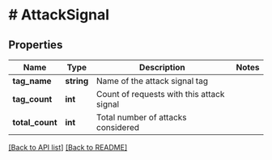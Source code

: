# # AttackSignal

## Properties

Name | Type | Description | Notes
------------ | ------------- | ------------- | -------------
**tag_name** | **string** | Name of the attack signal tag | 
**tag_count** | **int** | Count of requests with this attack signal | 
**total_count** | **int** | Total number of attacks considered | 


[[Back to API list]](../../README.md#endpoints) [[Back to README]](../../README.md)
